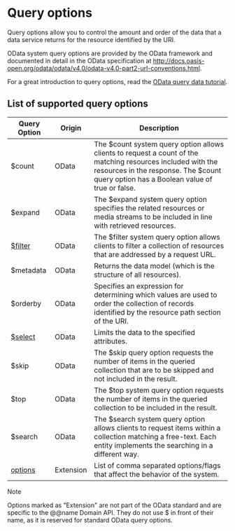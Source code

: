 # Query options

Query options allow you to control the amount and order of the data that a data service returns for the resource identified by the URI.

OData system query options are provided by the OData framework and documented in detail in the OData specification at <http://docs.oasis-open.org/odata/odata/v4.0/odata-v4.0-part2-url-conventions.html>.

For a great introduction to query options, read the [OData query data tutorial](https://www.odata.org/getting-started/basic-tutorial/#queryData).

## List of supported query options

Query Option | Origin | Description
-------------|--------|------------
$count | OData | The $count system query option allows clients to request a count of the matching resources included with the resources in the response. The $count query option has a Boolean value of true or false.
$expand | OData | The $expand system query option specifies the related resources or media streams to be included in line with retrieved resources.
[$filter](filter.md) | OData | The $filter system query option allows clients to filter a collection of resources that are addressed by a request URL.
$metadata | OData | Returns the data model (which is the structure of all resources).
$orderby | OData | Specifies an expression for determining which values are used to order the collection of records identified by the resource path section of the URI.
[$select](select.md) | OData | Limits the data to the specified attributes.
$skip | OData | The $skip query option requests the number of items in the queried collection that are to be skipped and not included in the result.
$top | OData | The $top system query option requests the number of items in the queried collection to be included in the result.
$search | OData | The $search system query option allows clients to request items within a collection matching a free-text. Each entity implements the searching in a different way.
[options](options.md) | Extension | List of comma separated options/flags that affect the behavior of the system.

> [!note]
> Options marked as "Extension" are not part of the OData standard and are specific to the @@name Domain API.
> They do not use $ in front of their name, as it is reserved for standard OData query options.
